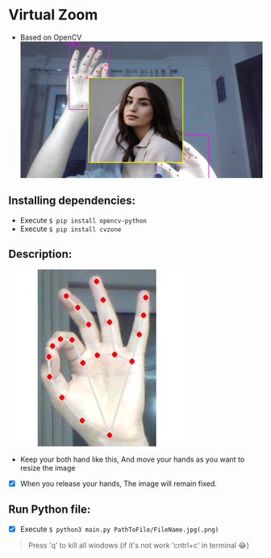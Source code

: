 # Virtual Zoom

- Based on OpenCV
![](/TestCases/RES.jpg)

## Installing dependencies:

- Execute `$ pip install opencv-python`
- Execute `$ pip install cvzone`

## Description:

![](/TestCases/Host.png)
- Keep your both hand like this, And move your hands as you want to resize the image
- [X] When you release your hands, The image will remain fixed.

## Run Python file:

- [X] Execute `$ python3 main.py PathToFile/FileName.jpg(.png)`
> Press 'q' to kill all windows (if it's not work 'cntrl+c' in terminal :joy:)
